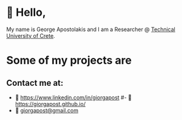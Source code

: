 # :wave: Hello,

My name is George Apostolakis and I am a Researcher @ [Technical University of Crete](https://www.ece.tuc.gr/index.php?id=4481).

# Some of my projects are


## Contact me at:
- :link: https://www.linkedin.com/in/giorgapost
#- :link: https://giorgapost.github.io/
- :email: giorgapost@gmail.com
